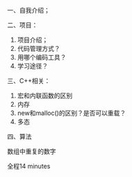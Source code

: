一、自我介绍；

二、项目：

1. 项目介绍；
2. 代码管理方式？
3. 用哪个编码工具？
4. 学习途径？

三、C++相关：

1. 宏和内联函数的区别
2. 内存
3. new和malloc()的区别？是否可以重载？
4. 多态

四、算法

数组中重复的数字

全程14 minutes